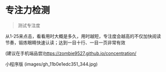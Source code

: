 # 专注力检测

> 测试专注度

从1-25来点击，看看用时大概是多久，用时越短，专注度会越高的不仅加快阅读节奏，锻炼眼睛快速认读；达到一目十行、一目一页非常有效


(建议在手机端品尝)https://zombie9527.github.io/concentration/

小程序版
(images/gh_11b0e1edc351_344.jpg)
